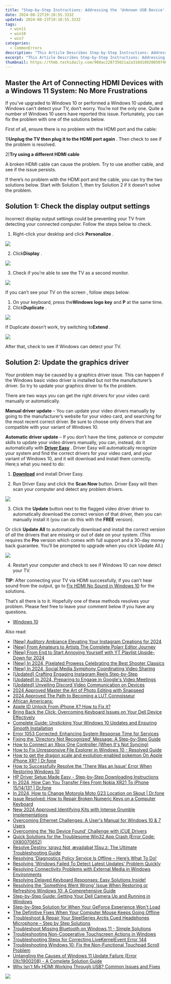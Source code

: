 ```yaml
---
title: "Step-by-Step Instructions: Addressing the 'Unknown USB Device' And Port Reset Complications in Your Windows 10 System"
date: 2024-08-22T19:18:55.333Z
updated: 2024-08-23T19:18:55.333Z
tags:
  - win11
  - win10
  - win7
categories:
  - CommonErrors
description: "This Article Describes Step-by-Step Instructions: Addressing the 'Unknown USB Device' And Port Reset Complications in Your Windows 10 System"
excerpt: "This Article Describes Step-by-Step Instructions: Addressing the 'Unknown USB Device' And Port Reset Complications in Your Windows 10 System"
thumbnail: https://thmb.techidaily.com/988ac228735021a2a318d189208507463b5f10c1a98a89b26fe93dda14604b1a.jpg
---
```


## Master the Art of Connecting HDMI Devices with a Windows 11 System: No More Frustrations

If you’ve upgraded to Windows 10 or performed a Windows 10 update, and Windows can’t detect your TV, don’t worry. You’re not the only one. Quite a number of Windows 10 users have reported this issue. Fortunately, you can fix the problem with one of the solutions below.

 First of all, ensure there is no problem with the HDMI port and the cable:

 1)**Unplug the TV then plug it to the HDMI port again** . Then check to see if the problem is resolved.

 2)**Try using a different HDMI cable**

 A broken HDMI cable can cause the problem. Try to use another cable, and see if the issue persists.

 If there’s no problem with the HDMI port and the cable, you can try the two solutions below. Start with Solution 1, then try Solution 2 if it doesn’t solve the problem.  

## **Solution 1: Check the display output settings**

 Incorrect display output settings could be preventing your TV from detecting your connected computer. Follow the steps below to check.

 1) Right-click your desktop and click **Personalize** .

![](https://images.drivereasy.com/wp-content/uploads/2017/01/img_587f20f2242c5.png)

 2) Click**Display** .

![](https://images.drivereasy.com/wp-content/uploads/2017/01/img_587f25c04e4c2.jpg)

3) Check if you’re able to see the TV as a second monitor.

![](https://images.drivereasy.com/wp-content/uploads/2017/01/img_587f296382361.jpg)

 If you can’t see your TV on the screen , follow steps below:

 1) On your keyboard, press the**Windows logo key**  and **P** at the same time.
 2) Click**Duplicate** .

![](https://images.drivereasy.com/wp-content/uploads/2017/01/img_587f2b20b8e25.jpg)

 If Duplicate doesn’t work, try switching to**Extend** .

![](https://images.drivereasy.com/wp-content/uploads/2017/09/img_59bc8338cfae9.png)

After that, check to see if Windows can detect your TV.

## **Solution 2: Update the graphics driver**

 Your problem may be caused by a graphics driver issue. This can happen if the Windows basic video driver is installed but not the manufacturer’s driver.  So try to update your graphics driver to fix the problem.

 There are two ways you can get the right drivers for your video card: manually or automatically.

**Manual driver update** – You can update your video drivers manually by going to the manufacturer’s website for your video card, and searching for the most recent correct driver. Be sure to choose only drivers that are compatible with your variant of Windows 10.

**Automatic driver update** – If you don’t have the time, patience or computer skills to update your video drivers manually, you can, instead, do it automatically with **[Driver Easy](https://tools.techidaily.com/drivereasy/download/)**  .  Driver Easy will automatically recognize your system and find the correct drivers for your video card, and your variant of Windows 10, and it will download and install them correctly. Here;s what you need to do:

 1) **[Download](https://tools.techidaily.com/drivereasy/download/)**   and install Driver Easy.

 2) Run Driver Easy and click the **Scan Now**   button. Driver Easy will then scan your computer and detect any problem drivers.

![](https://images.drivereasy.com/wp-content/uploads/2017/11/img_5a0ea2eb0b92e.jpg)

 3) Click the **Update**  button next to the flagged video driver driver to automatically download the correct version of that driver, then you can manually install it (you can do this with the **FREE** version).

Or click **Update All**  to automatically download and install the correct version of _all_  the drivers that are missing or out of date on your system. (This requires the **Pro** version which comes with full support and a 30-day money back guarantee. You’ll be prompted to upgrade when you click Update All.)

![](https://images.drivereasy.com/wp-content/uploads/2017/11/img_5a0e9e0ebcfe9.jpg)

 4) Restart your computer and check to see if Windows 10 can now detect your TV.

**TIP:** After connecting your TV via HDMI successfully, if you can’t hear sound from the output, go to [Fix HDMI No Sound in Windows 10](https://tools.techidaily.com/drivereasy/download/) for the solutions.

 That’s all there is to it. Hopefully one of these methods resolves your problem.  Please feel free to leave your comment below if you have any questions.

* [Windows 10](https://tools.techidaily.com/drivereasy/download/)

<ins class="adsbygoogle"
     style="display:block"
     data-ad-format="autorelaxed"
     data-ad-client="ca-pub-7571918770474297"
     data-ad-slot="1223367746"></ins>



<ins class="adsbygoogle"
     style="display:block"
     data-ad-client="ca-pub-7571918770474297"
     data-ad-slot="8358498916"
     data-ad-format="auto"
     data-full-width-responsive="true"></ins>

<span class="atpl-alsoreadstyle">Also read:</span>
<div><ul>
<li><a href="https://instagram-videos.techidaily.com/new-auditory-ambiance-elevating-your-instagram-creations-for-2024/"><u>[New] Auditory Ambiance  Elevating Your Instagram Creations for 2024</u></a></li>
<li><a href="https://some-knowledge.techidaily.com/new-from-amateurs-to-artists-the-complete-polarr-editor-journey/"><u>[New] From Amateurs to Artists  The Complete Polarr Editor Journey</u></a></li>
<li><a href="https://youtube-lab.techidaily.com/rom-end-to-start-annoying-yourself-with-yt-playlist-upside-down-for-2024/"><u>[New] From End to Start  Annoying Yourself with YT Playlist Upside-Down for 2024</u></a></li>
<li><a href="https://visual-screen-recording.techidaily.com/new-in-2024-pixelated-prowess-celebrating-the-best-shooter-classics/"><u>[New] In 2024, Pixelated Prowess  Celebrating the Best Shooter Classics</u></a></li>
<li><a href="https://twitter-videos.techidaily.com/new-in-2024-social-media-symphony-coordinating-video-sharing/"><u>[New] In 2024, Social Media Symphony  Coordinating Video Sharing</u></a></li>
<li><a href="https://extra-resources.techidaily.com/updated-crafting-engaging-instagram-reels-step-by-step/"><u>[Updated] Crafting Engaging Instagram Reels Step-by-Step</u></a></li>
<li><a href="https://video-screen-grab.techidaily.com/updated-in-2024-preparing-to-engage-in-googles-video-meetings/"><u>[Updated] In 2024, Preparing to Engage in Google's Video Meetings</u></a></li>
<li><a href="https://discord-videos.techidaily.com/updated-unveiling-discord-video-communication-on-devices/"><u>[Updated] Unveiling Discord Video Communication on Devices</u></a></li>
<li><a href="https://article-files.techidaily.com/2024-approved-master-the-art-of-photo-editing-with-snapseed/"><u>2024 Approved  Master the Art of Photo Editing with Snapseed</u></a></li>
<li><a href="https://fox-blue.techidaily.com/2024-approved-the-path-to-becoming-a-lut-connoisseur/"><u>2024 Approved  The Path to Becoming a LUT Connoisseur</u></a></li>
<li><a href="https://common-error.techidaily.com/1723206559286-african-americans/"><u>African Americans:</u></a></li>
<li><a href="https://apple-account.techidaily.com/apple-id-unlock-from-iphone-x-how-to-fix-it-by-drfone-ios/"><u>Apple ID Unlock From iPhone X? How to Fix it?</u></a></li>
<li><a href="https://common-error.techidaily.com/bring-back-the-click-overcoming-keyboard-issues-on-your-dell-device-effectively/"><u>Bring Back the Click: Overcoming Keyboard Issues on Your Dell Device Effectively</u></a></li>
<li><a href="https://common-error.techidaily.com/complete-guide-unsticking-your-windows-10-updates-and-ensuring-smooth-installation/"><u>Complete Guide: Unsticking Your Windows 10 Updates and Ensuring Smooth Installation</u></a></li>
<li><a href="https://common-error.techidaily.com/error-1053-corrected-enhancing-system-response-time-for-services/"><u>Error 1053 Corrected: Enhancing System Response Time for Services</u></a></li>
<li><a href="https://common-error.techidaily.com/fixing-the-directory-not-recognized-message-a-step-by-step-guide/"><u>Fixing the 'Directory Not Recognized' Message: A Step-by-Step Guide</u></a></li>
<li><a href="https://common-error.techidaily.com/1723207859938-how-to-connect-an-xbox-one-controller-when-its-not-syncing/"><u>How to Connect an Xbox One Controller (When It's Not Syncing)</u></a></li>
<li><a href="https://common-error.techidaily.com/how-to-fix-unresponsive-file-explorer-in-windows-10-resolved-guide/"><u>How to Fix Unresponsive File Explorer in Windows 10 - Resolved Guide</u></a></li>
<li><a href="https://ios-pokemon-go.techidaily.com/how-to-get-the-dragon-scale-and-evolution-enabled-pokemon-on-apple-iphone-xr-drfone-by-drfone-virtual-ios/"><u>How to get the dragon scale and evolution-enabled pokemon On Apple iPhone XR? | Dr.fone</u></a></li>
<li><a href="https://common-error.techidaily.com/how-to-successfully-resolve-the-there-was-an-issue-error-when-restoring-windows-10/"><u>How to Successfully Resolve the 'There Was an Issue' Error When Restoring Windows 10</u></a></li>
<li><a href="https://win-dash.techidaily.com/1722970082574-hp-driver-setup-made-easy-step-by-step-downloading-instructions/"><u>HP Driver Setup Made Easy - Step-by-Step Downloading Instructions</u></a></li>
<li><a href="https://android-transfer.techidaily.com/in-2024-how-can-you-transfer-files-from-nokia-xr21-to-iphone-151413-drfone-by-drfone-transfer-from-android-transfer-from-android/"><u>In 2024, How Can You Transfer Files From Nokia XR21 To iPhone 15/14/13? | Dr.fone</u></a></li>
<li><a href="https://location-social.techidaily.com/in-2024-how-to-change-motorola-moto-g23-location-on-skout-drfone-by-drfone-virtual-android/"><u>In 2024, How to Change Motorola Moto G23 Location on Skout | Dr.fone</u></a></li>
<li><a href="https://common-error.techidaily.com/issue-resolved-how-to-repair-broken-numeric-keys-on-a-computer-keyboard/"><u>Issue Resolved: How to Repair Broken Numeric Keys on a Computer Keyboard</u></a></li>
<li><a href="https://voice-adjusting.techidaily.com/new-2024-approved-identifying-kits-with-intense-grumble-implementations/"><u>New 2024 Approved Identifying Kits with Intense Grumble Implementations</u></a></li>
<li><a href="https://common-error.techidaily.com/overcoming-ethernet-challenges-a-users-manual-for-windows-10-and-7-users/"><u>Overcoming Ethernet Challenges: A User's Manual for Windows 10 & 7 Users</u></a></li>
<li><a href="https://common-error.techidaily.com/overcoming-the-no-device-found-challenge-with-icue-drivers/"><u>Overcoming the 'No Device Found' Challenge with iCUE Drivers</u></a></li>
<li><a href="https://common-error.techidaily.com/quick-solutions-for-the-troublesome-win32-app-crash-error-code-0x80070652/"><u>Quick Solutions for the Troublesome Win32 App Crash (Error Code: 0X80070652)</u></a></li>
<li><a href="https://common-error.techidaily.com/resolve-destiny-srevz-nt-aevalebe-1ssuz-the-ultimate-troubleshooting-guide/"><u>Resolve Destiny ˈsɪrəvz Nɑt ˌævaɪləbəɫ 1Ssuːz: The Ultimate Troubleshooting Guide</u></a></li>
<li><a href="https://common-error.techidaily.com/resolving-diagnostics-policy-service-is-offline-heres-what-to-do/"><u>Resolving 'Diagnostics Policy Service Is Offline – Here’s What To Do!</u></a></li>
<li><a href="https://common-error.techidaily.com/resolving-windows-failed-to-detect-latest-updates-problem-quickly/"><u>Resolving 'Windows Failed To Detect Latest Updates' Problem Quickly</u></a></li>
<li><a href="https://common-error.techidaily.com/resolving-connectivity-problems-with-external-media-in-windows-environments/"><u>Resolving Connectivity Problems with External Media in Windows Environments</u></a></li>
<li><a href="https://common-error.techidaily.com/resolving-delayed-keyboard-responses-easy-solutions-inside/"><u>Resolving Delayed Keyboard Responses: Easy Solutions Inside!</u></a></li>
<li><a href="https://common-error.techidaily.com/resolving-the-something-went-wrong-issue-when-restoring-or-refreshing-windows-10-a-comprehensive-guide/"><u>Resolving the 'Something Went Wrong' Issue When Restoring or Refreshing Windows 10: A Comprehensive Guide</u></a></li>
<li><a href="https://common-error.techidaily.com/step-by-step-guide-getting-your-dell-camera-up-and-running-in-windows/"><u>Step-by-Step Guide: Getting Your Dell Camera Up and Running in Windows</u></a></li>
<li><a href="https://common-error.techidaily.com/step-by-step-solution-for-when-your-geforce-experience-wont-load/"><u>Step-by-Step Solution for When Your GeForce Experience Won't Load</u></a></li>
<li><a href="https://common-error.techidaily.com/the-definitive-fixes-when-your-computer-mouse-keeps-going-offline/"><u>The Definitive Fixes When Your Computer Mouse Keeps Going Offline</u></a></li>
<li><a href="https://common-error.techidaily.com/troubleshoot-and-repair-your-steelseries-arctis-cued-headphones-microphone-step-by-step-solutions/"><u>Troubleshoot & Repair Your SteelSeries Arctis Cued Headphones Microphone – Step by Step Solutions</u></a></li>
<li><a href="https://common-error.techidaily.com/troubleshoot-missing-bluetooth-on-windows-11-simple-solutions/"><u>Troubleshoot Missing Bluetooth on Windows 11 - Simple Solutions</u></a></li>
<li><a href="https://win11.techidaily.com/troubleshooting-non-cooperative-touchscreen-actions-in-windows/"><u>Troubleshooting Non-Cooperative Touchscreen Actions in Windows</u></a></li>
<li><a href="https://common-error.techidaily.com/troubleshooting-steps-for-correcting-livekernelevent-error-144/"><u>Troubleshooting Steps for Correcting LiveKernelEvent Error 144</u></a></li>
<li><a href="https://common-error.techidaily.com/troubleshooting-windows-10-fix-the-non-functional-touchpad-scroll-problem/"><u>Troubleshooting Windows 10: Fix the Non-Functional Touchpad Scroll Problem</u></a></li>
<li><a href="https://common-error.techidaily.com/untangling-the-causes-of-windows-11-update-failure-error-0xc1900208-a-complete-solution-guide/"><u>Untangling the Causes of Windows 11 Update Failure (Error 0Xc1900208) - A Complete Solution Guide</u></a></li>
<li><a href="https://common-error.techidaily.com/why-isnt-my-hdmi-working-through-usb-common-issues-and-fixes/"><u>Why Isn't My HDMI Working Through USB? Common Issues and Fixes</u></a></li>
</ul></div>

<!-- affiliate ads begin -->
<a href="https://shop.mondly.com/affiliate.php?ACCOUNT=ATISTUDI&AFFILIATE=108875&PATH=https%3A%2F%2Fwww.mondly.com%3FAFFILIATE%3D108875%26RESOURCE%3D%2BBusiness%2B970x90%2B"><img src="https://secure.avangate.com/images/merchant/69c418c33ec2e1a4267fa9bb77fa1428/business-970x90.gif" border="0"></a>
<!-- affiliate ads end -->